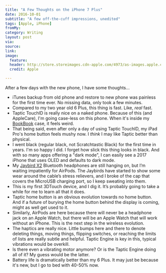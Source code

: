 ```yaml
---
title: "A Few Thoughts on the iPhone 7 Plus"
date: 2016-10-01
subtitle: "A few off-the-cuff impressions, unedited"
tags: [Apple, iPhone]
fromMy: 
category: Writing
layout: post
via: 
source: 
link: 
image:
  feature: 
  header: http://store.storeimages.cdn-apple.com/4973/as-images.apple.com/is/image/AppleInc/aos/published/images/i/ph/iphone7/plus/iphone7-plus-black-select-2016_AV3?wid=1290&hei=532&fmt=jpeg&qlt=80&op_sharpen=0&resMode=bicub&op_usm=0.5,0.5,0,0&iccEmbed=0&layer=comp&.v=1472430091187
  credit: Apple

---
```


After a few days with the new phone, I have some thoughts...

<!-- more -->

- iTunes backup from old phone and restore to new phone was painless for the first time ever. No missing data, only took a few minutes. 
- Compared to my two year old 6 Plus, this thing is fast. Like, _real_ fast. 
- Taptic TouchID is really nice on a naked phone. Because of this (and AppleCare), I'm going case-less on this phone.  When it's inside my [BookBook](http://amzn.to/2d6s7tK) case, it feels weird. 
- That being said, even after only a day of using Taptic TouchID, my iPad Pro's home button feels mushy now. I _think_ I may like Taptic better than physical. 
- I went black (regular black, not Scratchtastic Black) for the first time in years. I'm so happy I did. I forget how slick this thing looks in black. And with so many apps offering a "dark mode", I can easily see a 2017 iPhone that uses OLED and defaults to dark mode. 
- My [Jaybird X2](http://amzn.to/2d2AlXT) Bluetooth headphones are still hanging on, but I’m waiting impatiently for AirPods. The Jaybirds have started to show some wear around the cable’s stress relievers, and I broke of the cap that covers the MicroUSB charging port, so I keep sweating into them.
- This is my first 3DTouch device, and I dig it. It’s probably going to take a while for me to learn all that it does.
- Taptic home button is an obvious evolution towards no home button. And if a future of burying the home button behind the display is coming, might as well get used to it.
- Similarly, AirPods are here because there will never be a headphone jack on an Apple Watch, but there will be an Apple Watch that will work without an iPhone. This is the next step in the wireless evolution. 
- The haptics are really nice. Little bumps here and there to denote deleting things, moving things, flipping switches, or reaching the limits of lists are really subtle and helpful. Taptic Engine is key in this, typical vibrations would be overkill. 
- Is there even a vibrating motor anymore? Or is the Taptic Engine doing all of it? My guess would be the latter. 
- Battery life is dramatically better than my 6 Plus. It may just be because it's new, but I go to bed with 40-50% now. 




<!-- #Apple, #iPhone -->
